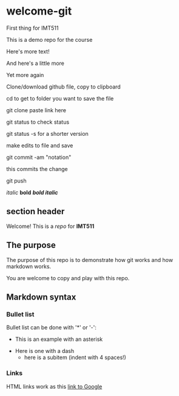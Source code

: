 # welcome-git
First thing for IMT511

This is a demo repo for the course

Here's more text!

And here's a little more

Yet more again

Clone/download github file, copy to clipboard

cd to get to folder you want to save the file

git clone paste link here

git status to check status

git status -s for a shorter version

make edits to file and save

git commit -am "notation"

this commits the change

git push 


_italic_ **bold** _**bold italic**_

## section header

Welcome! This is a _repo_ for **IMT511**

## The purpose

The purpose of this repo is to demonstrate how git works 
and how markdown works.

You are welcome to copy and play with this repo. 

## Markdown syntax

### Bullet list

Bullet list can be done with '*' or '-':

* This is an example with an asterisk
- Here is one with a dash
    - here is a subitem (indent with 4 spaces!)

### Links

HTML links work as this [link to Google](www.google.com)




